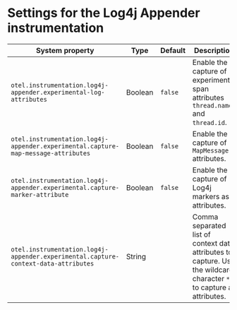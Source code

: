 # Settings for the Log4j Appender instrumentation

| System property                                                                    | Type    | Default | Description                                                                                                           |
| ---------------------------------------------------------------------------------- | ------- | ------- | --------------------------------------------------------------------------------------------------------------------- |
| `otel.instrumentation.log4j-appender.experimental-log-attributes`                  | Boolean | `false` | Enable the capture of experimental span attributes `thread.name` and `thread.id`.                                     |
| `otel.instrumentation.log4j-appender.experimental.capture-map-message-attributes`  | Boolean | `false` | Enable the capture of `MapMessage` attributes.                                                                        |
| `otel.instrumentation.log4j-appender.experimental.capture-marker-attribute`        | Boolean | `false` | Enable the capture of Log4j markers as attributes.                                                                    |
| `otel.instrumentation.log4j-appender.experimental.capture-context-data-attributes` | String  |         | Comma separated list of context data attributes to capture. Use the wildcard character `*` to capture all attributes. |

[source code attributes]: https://github.com/open-telemetry/opentelemetry-specification/blob/main/specification/trace/semantic_conventions/span-general.md#source-code-attributes
